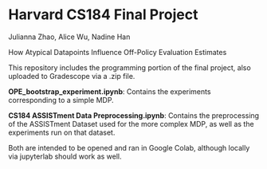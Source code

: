# Harvard CS184 Final Project
Julianna Zhao, Alice Wu, Nadine Han

How Atypical Datapoints Influence Off-Policy Evaluation Estimates

This repository includes the programming portion of the final project, also uploaded to Gradescope via a .zip file.

**OPE_bootstrap_experiment.ipynb**: Contains the experiments corresponding to a simple MDP.

**CS184 ASSISTment Data Preprocessing.ipynb**: Contains the preprocessing of the ASSISTment Dataset used for the more complex MDP, as well as the experiments run on that dataset.

Both are intended to be opened and ran in Google Colab, although locally via jupyterlab should work as well.
